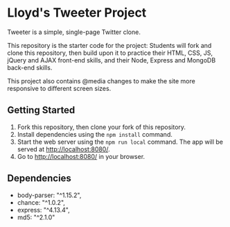 # Lloyd's Tweeter Project

Tweeter is a simple, single-page Twitter clone.

This repository is the starter code for the project: Students will fork and clone this repository, then build upon it to practice their HTML, CSS, JS, jQuery and AJAX front-end skills, and their Node, Express and MongoDB back-end skills.

This project also contains @media changes to make the site more responsive to different screen sizes.

## Getting Started

1. Fork this repository, then clone your fork of this repository.
2. Install dependencies using the `npm install` command.
3. Start the web server using the `npm run local` command. The app will be served at <http://localhost:8080/>.
4. Go to <http://localhost:8080/> in your browser.

## Dependencies

-  body-parser: "^1.15.2",
-  chance: "^1.0.2",
-  express: "^4.13.4",
-  md5: "^2.1.0"

